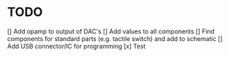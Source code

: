 # TODO

[] Add opamp to output of DAC's
[] Add values to all components
[] Find components for standard parts (e.g. tactile switch) and add to schematic
[] Add USB connector/IC for programming
[x] Test

